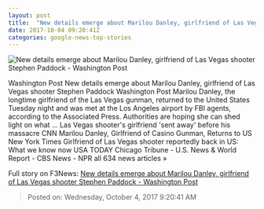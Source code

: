 ```yaml
---
layout: post
title:  "New details emerge about Marilou Danley, girlfriend of Las Vegas shooter Stephen Paddock - Washington Post"
date: 2017-10-04 09:20:41Z
categories: google-news-top-stories
---
```


![New details emerge about Marilou Danley, girlfriend of Las Vegas shooter Stephen Paddock - Washington Post](https://www.washingtonpost.com/resizer/ZE_mS4XvqaslitMDHoCpWKghaoo=/1484x0/https://arc-anglerfish-washpost-prod-washpost.s3.amazonaws.com/public/XBGYTXESYM6R3EAO3PS2OZAZXI.jpg)

Washington Post New details emerge about Marilou Danley, girlfriend of Las Vegas shooter Stephen Paddock Washington Post Marilou Danley, the longtime girlfriend of the Las Vegas gunman, returned to the United States Tuesday night and was met at the Los Angeles airport by FBI agents, according to the Associated Press. Authorities are hoping she can shed light on what ... Las Vegas shooter's girlfriend 'sent away' before his massacre CNN Marilou Danley, Girlfriend of Casino Gunman, Returns to US New York Times Girlfriend of Las Vegas shooter reportedly back in US: What we know now USA TODAY Chicago Tribune - U.S. News & World Report - CBS News - NPR all 634 news articles »


Full story on F3News: [New details emerge about Marilou Danley, girlfriend of Las Vegas shooter Stephen Paddock - Washington Post](http://www.f3nws.com/n/jutGY)

> Posted on: Wednesday, October 4, 2017 9:20:41 AM
